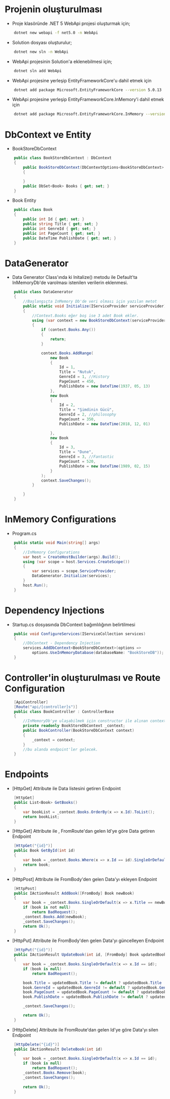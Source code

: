 # Projenin oluşturulması

- Proje klasöründe .NET 5 WebApi projesi oluşturmak için;

```bash
    dotnet new webapi -f net5.0 -n WebApi
```

- Solution dosyası oluşturulur;

```bash
    dotnet new sln -n WebApi
```

- WebApi projesinin Solution'a eklenebilmesi için;

```bash
    dotnet sln add WebApi
```

- WebApi projesine yerleşip EntityFrameworkCore'u dahil etmek için

```bash
    dotnet add package Microsoft.EntityFrameworkCore --version 5.0.13
```

- WebApi projesine yerleşip EntityFrameworkCore.InMemory'i dahil etmek için

```bash
    dotnet add package Microsoft.EntityFrameworkCore.InMemory --version 5.0.13
```

# DbContext ve Entity

- BookStoreDbContext

```csharp
    public class BookStoreDbContext : DbContext
    {
        public BookStoreDbContext(DbContextOptions<BookStoreDbContext> options) : base(options)
        {

        }
        public DbSet<Book> Books { get; set; }
    }
```

- Book Entity

```csharp
    public class Book
    {
        public int Id { get; set; }
        public string Title { get; set; }
        public int GenreId { get; set; }
        public int PageCount { get; set; }
        public DateTime PublishDate { get; set; }
    }
```

# DataGenerator 
* Data Generator Class'ında ki Initalize() metodu ile Default'ta InMemoryDb'de varolması istenilen verilerin eklenmesi.
```csharp
    public class DataGenerator
    {
        //Başlangıçta InMemory Db'de veri olması için yazılan metot
        public static void Initialize(IServiceProvider serviceProvider)
        {
            //Context.Books eğer boş ise 3 adet Book ekler.
            using (var context = new BookStoreDbContext(serviceProvider.GetRequiredService<DbContextOptions<BookStoreDbContext>>()))
            {
                if (context.Books.Any())
                {
                    return;
                }

                context.Books.AddRange(
                    new Book
                    {
                        Id = 1,
                        Title = "Nutuk",
                        GenreId = 1, //History
                        PageCount = 450,
                        PublishDate = new DateTime(1937, 05, 13)
                    },
                    new Book
                    {
                        Id = 2,
                        Title = "Şimdinin Gücü",
                        GenreId = 2, //philosophy
                        PageCount = 350,
                        PublishDate = new DateTime(2018, 12, 01)

                    },
                    new Book
                    {
                        Id = 3,
                        Title = "Dune",
                        GenreId = 3, //Fantastic
                        PageCount = 520,
                        PublishDate = new DateTime(1989, 02, 15)
                    }
                );
                context.SaveChanges();
            }

        }
    }
```
# InMemory Configurations
* Program.cs
```csharp
    public static void Main(string[] args)
    {
        //InMemory Configurations
        var host = CreateHostBuilder(args).Build();
        using (var scope = host.Services.CreateScope())
        {
            var services = scope.ServiceProvider;
            DataGenerator.Initialize(services);
        }
        host.Run();
    }
```
# Dependency Injections
* Startup.cs dosyasında DbContext bağımlılığının belirtilmesi
```csharp
    public void ConfigureServices(IServiceCollection services)
    {
        //DbContext - Dependency Injection
        services.AddDbContext<BookStoreDbContext>(options =>
            options.UseInMemoryDatabase(databaseName: "BookStoreDB"));
    }
```
# Controller'in oluşturulması ve Route Configuration

```csharp
    [ApiController]
    [Route("api/[controller]s")]
    public class BookController : ControllerBase
    {
        //InMemoryDb'ye ulaşabilmek için constructor ile alınan context
        private readonly BookStoreDbContext _context;
        public BookController(BookStoreDbContext context)
        {
            _context = context;
        }
        //bu alanda endpoint'ler gelecek.
    }
```

# Endpoints

- [HttpGet] Attribute ile Data listesini getiren Endpoint

```csharp
    [HttpGet]
    public List<Book> GetBooks()
    {
        var bookList = _context.Books.OrderBy(x => x.Id).ToList();
        return bookList;
    }
```

- [HttpGet] Attribute ile , FromRoute'dan gelen Id'ye göre Data getiren Endpoint

```csharp
    [HttpGet("{id}")]
    public Book GetById(int id)
    {
        var book = _context.Books.Where(x => x.Id == id).SingleOrDefault();
        return book;
    }
```

- [HttpPost] Attribute ile FromBody'den gelen Data'yı ekleyen Endpoint

```csharp
    [HttpPost]
    public IActionResult AddBook([FromBody] Book newBook)
    {
        var book = _context.Books.SingleOrDefault(x => x.Title == newBook.Title);
        if (book is not null)
            return BadRequest();
        _context.Books.Add(newBook);
        _context.SaveChanges();
        return Ok();
    }
```

- [HttpPut] Attribute ile FromBody'den gelen Data'yı güncelleyen Endpoint

```csharp
    [HttpPut("{id}")]
    public IActionResult UpdateBook(int id, [FromBody] Book updatedBook)
    {
        var book = _context.Books.SingleOrDefault(x => x.Id == id);
        if (book is null)
            return BadRequest();

        book.Title = updatedBook.Title != default ? updatedBook.Title : book.Title;
        book.GenreId = updatedBook.GenreId != default ? updatedBook.GenreId : book.GenreId;
        book.PageCount = updatedBook.PageCount != default ? updatedBook.PageCount : book.PageCount;
        book.PublishDate = updatedBook.PublishDate != default ? updatedBook.PublishDate : book.PublishDate;

        _context.SaveChanges();

        return Ok();
    }
```

- [HttpDelete] Attribute ile FromRoute'dan gelen Id'ye göre Data'yı silen Endpoint

```csharp
    [HttpDelete("{id}")]
    public IActionResult DeleteBook(int id)
    {
        var book = _context.Books.SingleOrDefault(x => x.Id == id);
        if (book is null)
            return BadRequest();
        _context.Books.Remove(book);
        _context.SaveChanges();
        
        return Ok();
    }
```
